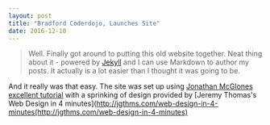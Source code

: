 ```yaml
---
layout: post
title: "Bradford Coderdojo, Launches Site"
date: 2016-12-10
---
```


> Well. Finally got around to putting this old website together. Neat thing about it - powered by [Jekyll](http://jekyllrb.com) and I can use Markdown to author my posts. It actually is a lot easier than I thought it was going to be.

And it really was that easy.
The site was set up using [Jonathan McGlones excellent tutorial](http://jmcglone.com/guides/github-pages/) with a sprinking of design provided by [Jeremy Thomas's Web Design in 4 minutes](http://jgthms.com/web-design-in-4-minutes(http://jgthms.com/web-design-in-4-minutes)

